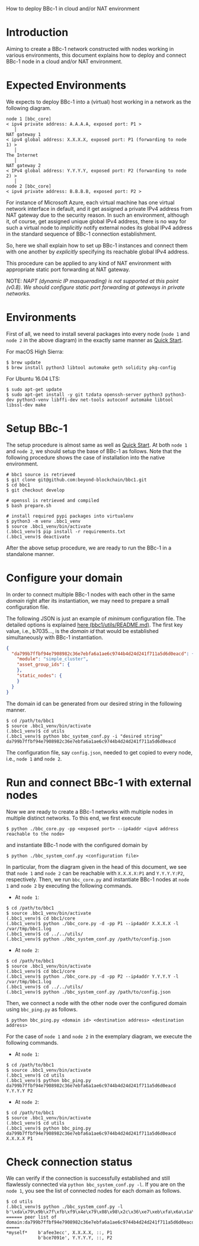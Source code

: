 How to deploy BBc-1 in cloud and/or NAT environment

# Introduction
Aiming to create a BBc-1 network constructed with nodes working in various environments,
this document explains how to deploy and connect BBc-1 node in a cloud and/or NAT environment.


# Expected Environments
We expects to deploy BBc-1 into a (virtual) host working in a network as the following diagram.
```
node 1 [bbc_core]
< ipv4 private address: A.A.A.A, exposed port: P1 >
   │
NAT gateway 1
< ipv4 global address: X.X.X.X, exposed port: P1 (forwarding to node 1) >
   │
The Internet
   │
NAT gateway 2
< IPv4 global address: Y.Y.Y.Y, exposed port: P2 (forwarding to node 2) >
   │
node 2 [bbc_core]
< ipv4 private address: B.B.B.B, exposed port: P2 >
```

For instance of Microsoft Azure, each virtual machine has one virtual network interface in default, and it get assigned a private IPv4 address from NAT gateway due to the security reason.  In such an environment, although it, of course, get assigned unique global IPv4 address, there is no way for such a virtual node to *implicitly* notify external nodes its global IPv4 address in the standard sequence of BBc-1 connection establishment.

So, here we shall explain how to set up BBc-1 instances and connect them with one another by *explicitly* specifying its reachable global IPv4 address.

This procedure can be applied to any kind of NAT environment with appropriate static port forwarding at NAT gateway.

NOTE: *NAPT (dynamic IP masquerading) is not supported at this point (v0.8). We should configure static port forwarding at gateways in private networks.*

# Environments
First of all, we need to install several packages into every node (`node 1` and `node 2` in the above diagram) in the exactly same manner as
[Quick Start](https://github.com/beyond-blockchain/bbc1/blob/develop/README.md).

For macOS High Sierra:
```shell
$ brew update
$ brew install python3 libtool automake geth solidity pkg-config
```

For Ubuntu 16.04 LTS:
```shell
$ sudo apt-get update
$ sudo apt-get install -y git tzdata openssh-server python3 python3-dev python3-venv libffi-dev net-tools autoconf automake libtool libssl-dev make
```

# Setup BBc-1
The setup procedure is almost same as well as [Quick Start](https://github.com/beyond-blockchain/bbc1/blob/develop/README.md). At both `node 1` and `node 2`, we should setup the base of BBc-1 as follows. Note that the following procedure shows the case of installation into the native environment.

```shell
# bbc1 source is retrieved
$ git clone git@github.com:beyond-blockchain/bbc1.git
$ cd bbc1
$ git checkout develop

# openssl is retrieved and compiled
$ bash prepare.sh

# install required pypi packages into virtualenv
$ python3 -m venv .bbc1_venv
$ source .bbc1_venv/bin/activate
(.bbc1_venv)$ pip install -r requirements.txt
(.bbc1_venv)$ deactivate
```
After the above setup procedure, we are ready to run the BBc-1 in a standalone manner.

# Configure your domain
In order to connect multiple BBc-1 nodes with each other in the same *domain* right after its instantiation, we may need to prepare a small configuration file.

The following JSON is just an example of *minimum* configuration file. The detailed options is explained [here (bbc1/utils/README.md)](https://github.com/beyond-blockchain/bbc1/blob/develop/utils/README.md). The first key value, i.e., b7035..., is the *domain id* that would be established simultaneously with BBc-1 instantiation.

```json:config.json
{
  "da799b7ffbf94e7908982c36e7ebfa6a1ae6c9744b4d24d241f711a5d6d0eacd": {
    "module": "simple_cluster",
    "asset_group_ids": {
    },
    "static_nodes": {
    }
  }
}
```

The domain id can be generated from our desired string in the following manner.

```shell
$ cd /path/to/bbc1
$ source .bbc1_venv/bin/activate
(.bbc1_venv)$ cd utils
(.bbc1_venv)$ python bbc_system_conf.py -i "desired string"
da799b7ffbf94e7908982c36e7ebfa6a1ae6c9744b4d24d241f711a5d6d0eacd
```

The configuration file, say `config.json`, needed to get copied to every node, i.e., `node 1` and `node 2`.

# Run and connect BBc-1 with external nodes
Now we are ready to create a BBc-1 networks with multiple nodes in multiple distinct networks. To this end, we first execute
```shell
$ python ./bbc_core.py -pp <exposed port> --ip4addr <ipv4 address reachable to the node>
```
and instantiate BBc-1 node with the configured domain by
```shell
$ python ./bbc_system_conf.py <configuration file>
```

In particular, from the diagram given in the head of this document, we see that `node 1` and `node 2` can be reachable with `X.X.X.X:P1` and `Y.Y.Y.Y:P2`, respectively. Then, we run `bbc_core.py` and instantiate BBc-1 nodes at `node 1` and `node 2` by executing the following commands.

- At `node 1`:
```shell
$ cd /path/to/bbc1
$ source .bbc1_venv/bin/activate
(.bbc1_venv)$ cd bbc1/core
(.bbc1_venv)$ python ./bbc_core.py -d -pp P1 --ip4addr X.X.X.X -l /var/tmp/bbc1.log
(.bbc1_venv)$ cd ../../utils/
(.bbc1_venv)$ python ./bbc_system_conf.py /path/to/config.json
  ```
- At `node 2`:
```shell
$ cd /path/to/bbc1
$ source .bbc1_venv/bin/activate
(.bbc1_venv)$ cd bbc1/core
(.bbc1_venv)$ python ./bbc_core.py -d -pp P2 --ip4addr Y.Y.Y.Y -l /var/tmp/bbc1.log
(.bbc1_venv)$ cd ../../utils/
(.bbc1_venv)$ python ./bbc_system_conf.py /path/to/config.json
```

Then, we connect a node with the other node over the configured domain using `bbc_ping.py` as follows.
```shell
$ python bbc_ping.py <domain id> <destination address> <destination address>
```

For the case of `node 1` and `node 2` in the exemplary diagram, we execute the following commands.

- At `node 1`:
```shell
$ cd /path/to/bbc1
$ source .bbc1_venv/bin/activate
(.bbc1_venv)$ cd utils
(.bbc1_venv)$ python bbc_ping.py da799b7ffbf94e7908982c36e7ebfa6a1ae6c9744b4d24d241f711a5d6d0eacd Y.Y.Y.Y P2
```
- At `node 2`:
```shell
$ cd /path/to/bbc1
$ source .bbc1_venv/bin/activate
(.bbc1_venv)$ cd utils
(.bbc1_venv)$ python bbc_ping.py da799b7ffbf94e7908982c36e7ebfa6a1ae6c9744b4d24d241f711a5d6d0eacd X.X.X.X P1
```

# Check connection status
We can verify if the connection is successfully established and still flawlessly connected via `python bbc_system_conf.py -l`. If you are on the `node 1`, you see the list of connected nodes for each domain as follows.
```shell
$ cd utils
(.bbc1_venv)$ python ./bbc_system_conf.py -l
b'\xda\x79\x9b\x7f\xfb\xf9\x4e\x79\x08\x98\x2c\x36\xe7\xeb\xfa\x6a\x1a\xe6\xc9\x74\x4b'
====== peer list of domain:da799b7ffbf94e7908982c36e7ebfa6a1ae6c9744b4d24d241f711a5d6d0eacd =====
*myself*    b'afee3ecc', X.X.X.X, ::, P1
            b'bce7091e', Y.Y.Y.Y, ::, P2
```
